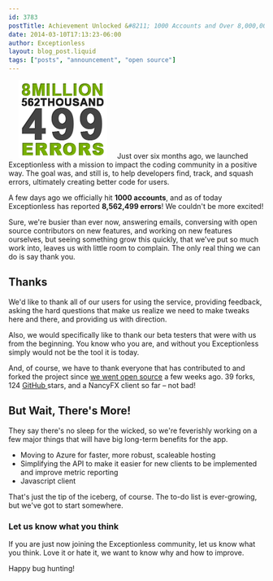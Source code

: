 ```yaml
---
id: 3783
postTitle: Achievement Unlocked &#8211; 1000 Accounts and Over 8,000,000 Errors Reported!
date: 2014-03-10T17:13:23-06:00
author: Exceptionless
layout: blog_post.liquid
tags: ["posts", "announcement", "open source"]
---
```

<img loading="lazy" class="alignright size-full wp-image-3789" style="margin-left: 20px; margin-right: 20px;" alt="8 million errors reported" src="/assets/8-million-errors.png" width="174" height="155" data-id="3789" />Just over six months ago, we launched Exceptionless with a mission to impact the coding community in a positive way. The goal was, and still is, to help developers find, track, and squash errors, ultimately creating better code for users.

A few days ago we officially hit **1000 accounts**, and as of today Exceptionless has reported **8,562,499 errors**! We couldn't be more excited!<!--more-->

Sure, we're busier than ever now, answering emails, conversing with open source contributors on new features, and working on new features ourselves, but seeing something grow this quickly, that we've put so much work into, leaves us with little room to complain. The only real thing we can do is say thank you.

## Thanks

We'd like to thank all of our users for using the service, providing feedback, asking the hard questions that make us realize we need to make tweaks here and there, and providing us with direction.

Also, we would specifically like to thank our beta testers that were with us from the beginning. You know who you are, and without you Exceptionless simply would not be the tool it is today.

And, of course, we have to thank everyone that has contributed to and forked the project since [we went open source](/fork-us-exceptionless-goes-open-source/ "Exceptionless Goes Open Source") a few weeks ago. 39 forks, 124 <a title="Exceptionless on GitHub" href="https://github.com/exceptionless/Exceptionless" target="_blank">GitHub </a>stars, and a NancyFX client so far &#8211; not bad!

## But Wait, There's More!

They say there's no sleep for the wicked, so we're feverishly working on a few major things that will have big long-term benefits for the app.

* Moving to Azure for faster, more robust, scaleable hosting
* Simplifying the API to make it easier for new clients to be implemented and improve metric reporting
* Javascript client

That's just the tip of the iceberg, of course. The to-do list is ever-growing, but we've got to start somewhere.

### Let us know what you think

If you are just now joining the Exceptionless community, let us know what you think. Love it or hate it, we want to know why and how to improve.

Happy bug hunting!
